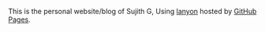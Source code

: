 This is the personal website/blog of Sujith G, Using [lanyon](http://lanyon.getpoole.com/) hosted by [GitHub Pages](http://pages.github.com).
